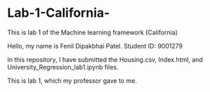 # Lab-1-California-
This is lab 1 of the Machine learning framework (California)


Hello, my name is Fenil Dipakbhai Patel.
Student ID: 9001279

In this repository, I have submitted the Housing.csv, Index.html, and University_Regression_lab1.ipynb files.

This is lab 1, which my professor gave to me.
